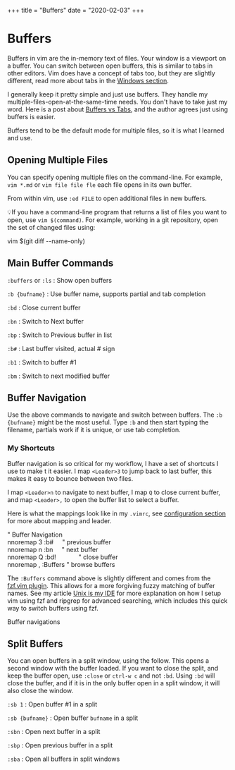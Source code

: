+++
title = "Buffers"
date = "2020-02-03"
+++

# Buffers

Buffers in vim are the in-memory text of files. Your window is a viewport on a buffer. You can switch between open buffers, this is similar to tabs in other editors. Vim does have a concept of tabs too, but they are slightly different, read more about tabs in the [Windows section](/working-with-vim/windows/).

I generally keep it pretty simple and just use buffers. They handle my multiple-files-open-at-the-same-time needs. You don't have to take just my word. Here is a post about [Buffers vs Tabs](https://joshldavis.com/2014/04/05/vim-tab-madness-buffers-vs-tabs/), and the author agrees just using buffers is easier.

Buffers tend to be the default mode for multiple files, so it is what I learned and use.

## Opening Multiple Files

You can specify opening multiple files on the command-line. For example, `vim *.md` or `vim file file fle` each file opens in its own buffer.

From within vim, use `:ed FILE` to open additional files in new buffers.

💡If you have a command-line program that returns a list of files you want to open, use `vim $(command)`. For example, working in a git repository, open the set of changed files using:

vim $(git diff --name-only)

## Main Buffer Commands

`:buffers` or `:ls` : Show open buffers

`:b {bufname}` : Use buffer name, supports partial and tab completion

`:bd` : Close current buffer

`:bn` : Switch to Next buffer

`:bp` : Switch to Previous buffer in list

`:b#` : Last buffer visited, actual # sign

`:b1` : Switch to buffer #1

`:bm` : Switch to next modified buffer

## Buffer Navigation

Use the above commands to navigate and switch between buffers. The `:b {bufname}` might be the most useful. Type `:b` and then start typing the filename, partials work if it is unique, or use tab completion.

### My Shortcuts

Buffer navigation is so critical for my workflow, I have a set of shortcuts I use to make t it easier. I map `<Leader>3` to jump back to last buffer, this makes it easy to bounce between two files.

I map `<Leader>n` to navigate to next buffer, I map `Q` to close current buffer, and map `<Leader>,` to open the buffer list to select a buffer.

Here is what the mappings look like in my `.vimrc`, see [configuration section](/working-with-vim/configuration) for more about mapping and leader.

" Buffer Navigation  
nnoremap <Leader>3 :b#<CR>      " previous buffer  
nnoremap <Leader>n :bn<CR>      " next buffer  
nnoremap Q :bd!<CR>             " close buffer  
nnoremap <Leader>, :Buffers<CR> " browse buffers

The `:Buffers` command above is slightly different and comes from the [fzf.vim plugin](https://github.com/junegunn/fzf.vim). This allows for a more forgiving fuzzy matching of buffer names. See my article [Unix is my IDE](https://mkaz.blog/code/unix-is-my-ide/) for more explanation on how I setup vim using fzf and ripgrep for advanced searching, which includes this quick way to switch buffers using fzf.​​

Buffer navigations

## Split Buffers

You can open buffers in a split window, using the follow. This opens a second window with the buffer loaded. If you want to close the split, and keep the buffer open, use `:close` or `ctrl-w c` and not `:bd`. Using `:bd` will close the buffer, and if it is in the only buffer open in a split window, it will also close the window.

`:sb 1` : Open buffer #1 in a split

`:sb {bufname}` : Open buffer `bufname` in a split

`:sbn` : Open next buffer in a split

`:sbp` : Open previous buffer in a split

`:sba` : Open all buffers in split windows
